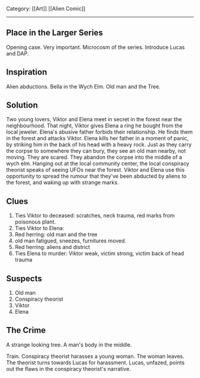 Category: [[Art]] [[Alien Comic]]
___
## Place in the Larger Series
Opening case. Very important. 
Microcosm of the series. 
Introduce Lucas and DAP. 
## Inspiration
Alien abductions. 
Bella in the Wych Elm. 
Old man and the Tree. 
## Solution
Two young lovers, Viktor and Elena meet in secret in the forest near the neighbourhood. That night, Viktor gives Elena a ring he bought from the local jeweler. Elena's abusive father forbids their relationship. He finds them in the forest and attacks Viktor. Elena kills her father in a moment of panic, by striking him in the back of his head with a heavy rock. 
Just as they carry the corpse to somewhere they can bury, they see an old man nearby, not moving. They are scared. They abandon the corpse into the middle of a wych elm. 
Hanging out at the local community center, the local conspiracy theorist speaks of seeing UFOs near the forest. Viktor and Elena use this opportunity to spread the rumour that they've been abducted by aliens to the forest, and waking up with strange marks. 
## Clues
1. Ties Viktor to deceased: scratches, neck trauma, red marks from poisonous plant.
2. Ties Viktor to Elena: 
3. Red herring: old man and the tree 
4. old man fatigued, sneezes, furnitures moved.
5. Red herring: aliens and district 
6. Ties Elena to murder: Viktor weak, victim strong, victim back of head trauma
## Suspects
1. Old man 
2. Conspiracy theorist
3. Viktor
4. Elena
## The Crime
A strange looking tree. A man's body in the middle. 

Train. Conspiracy theorist harasses a young woman. The woman leaves. The theorist turns towards Lucas for harassment. Lucas, unfazed, points out the flaws in the conspiracy theorist's narrative. 
## 